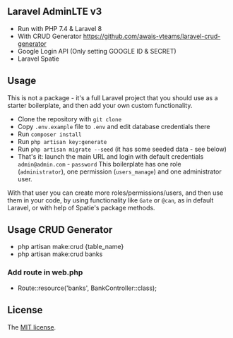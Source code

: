 ## Laravel AdminLTE v3
- Run with PHP 7.4 & Laravel 8
- With CRUD Generator https://github.com/awais-vteams/laravel-crud-generator
- Google Login API (Only setting GOOGLE ID & SECRET)
- Laravel Spatie
  
## Usage
This is not a package - it's a full Laravel project that you should use as a starter boilerplate, and then add your own custom functionality.

- Clone the repository with `git clone`
- Copy `.env.example` file to `.env` and edit database credentials there
- Run `composer install`
- Run `php artisan key:generate`
- Run `php artisan migrate --seed` (it has some seeded data - see below)
- That's it: launch the main URL and login with default credentials `admin@admin.com` - `password`
This boilerplate has one role (`administrator`), one permission (`users_manage`) and one administrator user.

With that user you can create more roles/permissions/users, and then use them in your code, by using functionality like `Gate` or `@can`, as in default Laravel, or with help of Spatie's package methods.

## Usage CRUD Generator
- php artisan make:crud {table_name}
- php artisan make:crud banks
  
### Add route in web.php
- Route::resource('banks', BankController::class);
  
## License

The [MIT license](http://opensource.org/licenses/MIT).
